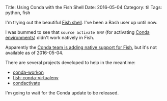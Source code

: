 Title: Using Conda with the Fish Shell
Date: 2016-05-04
Category: til
Tags: python, fish

I'm trying out the beautiful [Fish shell](https://fishshell.com/). I've been a Bash user up until now.

I was bummed to see that `source activate ENV` (for activating [Conda environments](http://conda.pydata.org/docs/using/envs.html "Managing environments &mdash; Conda   documentation")) didn't work natively in Fish.

Apparently the [Conda team is adding native support for Fish](https://groups.google.com/a/continuum.io/d/msg/conda/8aaYESlLZI8/Ov1UcFhWCAAJ), but it's not available as of 2016-05-04.

There are several projects developed to help in the meantime:

* [conda-workon](http://pypi.python.org/pypi/conda-workon/0.3.0)
* [fish-conda-virtualenv](https://github.com/fabioramponi/fish-conda-virtualenv)
* [condactivate](https://gist.github.com/jiffyclub/9679788)

I'm going to wait for the Conda update to be released.
